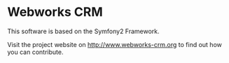 Webworks CRM
========================

This software is based on the Symfony2 Framework.

Visit the project website on http://www.webworks-crm.org to find out how you can contribute.
